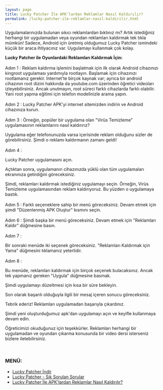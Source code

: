 ```yaml
---
layout: page
title: Lucky Patcher İle APK'lardan Reklamlar Nasıl Kaldırılır?
permalink: /lucky-patcher-ile-reklamlar-nasil-kaldirilir.html
---
```


Uygulamalarınızda bulunan sıkıcı reklamlardan bıktınız mı?
Artık istediğiniz herhangi bir uygulamadan veya oyundan reklamları kaldırmak tek tıkla mümkün!
Sadece, Android için üretmiş olduğumuz Lucky Patcher ismindeki küçük bir araca ihtiyacınız var.
Uygulamayı kullanmak çok kolay.


<b>Lucky Patcher ile Oyunlardaki Reklamları Kaldırmak İçin:</b><br /><br />
Adım 1 :
Reklam kaldırma işlemini başlatmak için ilk olarak Android cihazınızı kingroot uygulaması yardımıyla rootlayın.
Başlamak için cihazınızı rootlamanız gerekir. Internet'te birçok kaynak var; ayrıca bir android cihazının root dizini hakkında da youtube.com üzerinden öğretici videoları izleyebilirsiniz. Ancak unutmayın, root süreci farklı cihazlarda farklı olabilir. Yani root yapma eğitimi için telefon modelinizle arama yapın.
<br /><br />
Adım 2 :
Lucky Patcher APK'yi internet sitemizden indirin ve Android cihazınıza kurun.
<br /><br />
Adım 3 :
Örneğin, popüler bir uygulama olan "Virüs Temizleme" uygulamasının reklamlarını nasıl kaldırırız?

Uygulama eğer telefonunuzda varsa içerisinde reklam olduğunu sizler de görebilirsiniz. Şimdi o reklamı kaldırmanın zamanı geldi!
<br /><br />
Adım 4 :

Lucky Patcher uygulamasını açın.

Açtıktan sonra, uygulamanın cihazınızda yüklü olan tüm uygulamaları ekranınıza getirdiğini göreceksiniz.

Şimdi, reklamları kaldırmak istediğiniz uygulamayı seçin. Örneğin, Virüs Temizleme uygulamasından reklam kaldırıyoruz. Bu yüzden o uygulamaya bastık.
<br /><br />
Adım 5 :
Farklı seçeneklere sahip bir menü göreceksiniz. Devam etmek için şimdi "Düzenlenmiş APK Oluştur" kısmını seçin.
<br /><br />
Adım 6 :
Şimdi başka bir menü göreceksiniz. Devam etmek için "Reklamları Kaldır" düğmesine basın.
<br /><br />
Adım 7 :

Bir sonraki menüde iki seçenek göreceksiniz. "Reklamları Kaldırmak için Yama" düğmesini tıklamanız yeterlidir.
<br /><br />
Adım 8 :

Bu menüde, reklamları kaldırmak için birçok seçenek bulacaksınız. Ancak tek yapmanız gereken "Uygula" düğmesine basmak.

Şimdi uygulamayı düzeltmesi için kısa bir süre bekleyin.

Son olarak başarılı olduğuyla ilgili bir mesaj içeren sonucu göreceksiniz.

Tebrik ederiz! Reklamları uygulamadan başarıyla çıkardınız.

Şimdi yeni oluşturduğumuz apk'dan uygulamayı açın ve keyifle kullanmaya devam edin.


Öğreticimizi okuduğunuz için teşekkürler. Reklamları herhangi bir uygulamadan ve oyundan çıkarma konusunda bir video dersi isterseniz bizlere iletebilirsiniz.

<br /><script async src="//pagead2.googlesyndication.com/pagead/js/adsbygoogle.js"></script>
<!-- KingBaglanti -->
<ins class="adsbygoogle"
     style="display:block"
     data-ad-client="ca-pub-7942429830883405"
     data-ad-slot="4590880399"
     data-ad-format="link"></ins>
<script>
(adsbygoogle = window.adsbygoogle || []).push({});
</script>
       
<h3>MENÜ:</h3>
<ul>
<li><a href="http://www.luckypatcher.mobi/p/lucky-patcher-apk-ucretsiz-indir.html">Lucky Patcher İndir</a></li>
<li><a href="http://www.luckypatcher.mobi/2017/01/lucky-patcher-apk.html">Lucky Patcher - Sık Sorulan Sorular
</a></li>
<li><a href="http://www.luckypatcher.mobi/lucky-patcher-ile-reklamlar-nasil-kaldirilir.html">Lucky Patcher İle APK'lardan Reklamlar Nasıl Kaldırılır?</a>
</li>
</ul>
